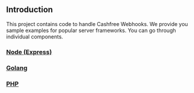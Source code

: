 ## Introduction
This project contains code to handle Cashfree Webhooks. We provide you sample examples for popular server frameworks. 
You can go through individual components. 

### [Node (Express)](node/)

### [Golang](go/)

### [PHP](php/)
